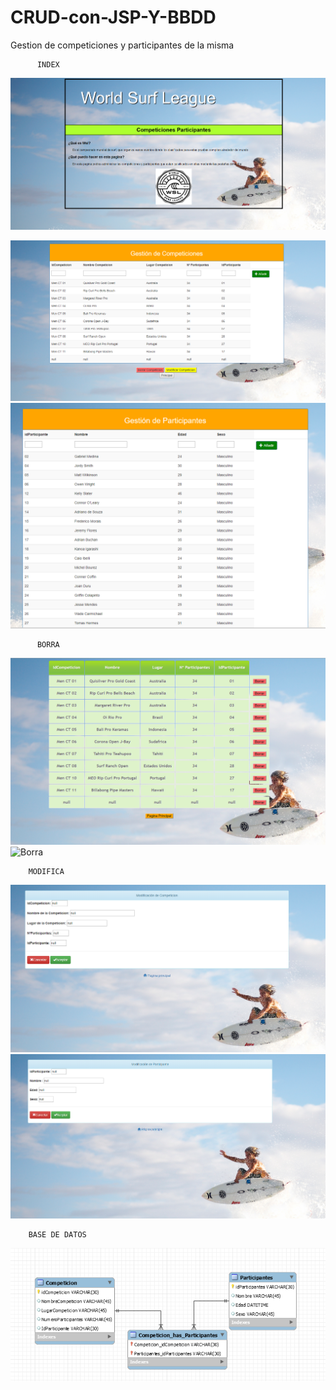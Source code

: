 # CRUD-con-JSP-Y-BBDD

Gestion de competiciones y participantes de la misma

          INDEX
![Index](https://github.com/fjcmolina/CRUD-con-JSP-Y-BBDD/blob/master/Imagenes/INDEX.PNG)

![Index](https://github.com/fjcmolina/CRUD-con-JSP-Y-BBDD/blob/master/Imagenes/competicion.PNG)
![Index](https://github.com/fjcmolina/CRUD-con-JSP-Y-BBDD/blob/master/Imagenes/participantes.PNG)

          BORRA
![Borra](https://github.com/fjcmolina/CRUD-con-JSP-Y-BBDD/blob/master/Imagenes/competicionBorrar.PNG)
![Borra](https://github.com/fjcmolina/CRUD-con-JSP-Y-BBDD/blob/master/Imagenes/participantesBorrar.PNG)

        MODIFICA
![Modifica](https://github.com/fjcmolina/CRUD-con-JSP-Y-BBDD/blob/master/Imagenes/competicionModificar.PNG)
![Modifica](https://github.com/fjcmolina/CRUD-con-JSP-Y-BBDD/blob/master/Imagenes/participantesModificar.PNG)

        BASE DE DATOS
![Base de Datos](https://github.com/fjcmolina/CRUD-con-JSP-Y-BBDD/blob/master/Imagenes/basedatos.PNG)
